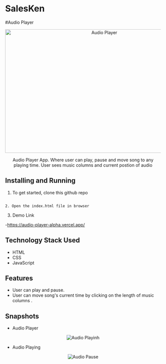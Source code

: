 # SalesKen

 #Audio Player
<p align="center">
  <img src="https://i.imgur.com/CK9SuSO.png" alt="Audio Player" width="626px" height="400px">
</p>

<p align="center">Audio Player App. Where user can play, pause and move song to any playing time. User sees music columns and current postion of audio</p>


## Installing and Running

1. To get started, clone this github repo
``````

2. Open the index.html file in browser
``````

3. Demo Link

-https://audio-player-alpha.vercel.app/

## Technology Stack Used
- HTML
- CSS
- JavaScript

## Features
- User can play and pause.
- User can move song's current time by clicking on the length of music columns .


## Snapshots
- Audio Player
<p align="center">
  <img src="https://i.imgur.com/DwQg06j.png" alt="Audio Playinh">
</p>

- Audio Playing
<p align="center">
  <img src="https://i.imgur.com/VLNddrV.png" alt="Audio Pause">
</p>


